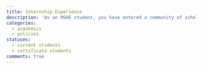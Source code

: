 ```yaml
---
title: Internship Experience
description: 'As an MSHE student, you have entered a community of scholarship in which academic integrity is of the highest value. Criteria for and evaluation of performance are at the discretion of the instructor. Expectations and how they are being met will be communicated to students via the course syllabus and feedback throughout the term.'
categories:
  - academics
  - policies
statuses:
  - current students
  - certificate students
comments: true
---
```

